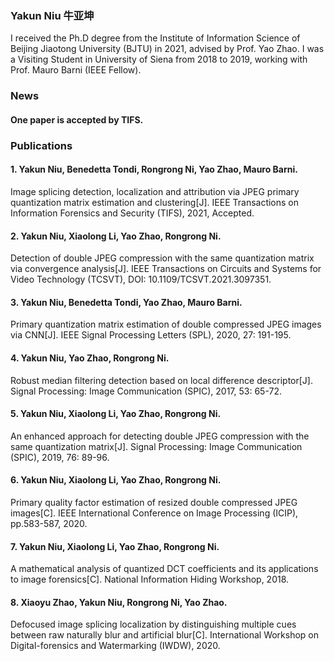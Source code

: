 

### Yakun Niu 牛亚坤

I received the Ph.D degree from the Institute of Information Science of Beijing Jiaotong University (BJTU) in 2021, advised by Prof. Yao Zhao. 
I was a Visiting Student in University of Siena from 2018 to 2019, working with Prof. Mauro Barni (IEEE Fellow).

### News
#### One paper is accepted by TIFS.
### Publications

#### 1. Yakun Niu, Benedetta Tondi, Rongrong Ni, Yao Zhao, Mauro Barni. 
Image splicing detection, localization and attribution via JPEG primary quantization matrix estimation and clustering[J]. IEEE Transactions on
Information Forensics and Security (TIFS), 2021, Accepted. 
#### 2. Yakun Niu, Xiaolong Li, Yao Zhao, Rongrong Ni. 
Detection of double JPEG compression with the same quantization matrix via convergence analysis[J]. IEEE Transactions on Circuits and Systems for Video Technology (TCSVT),
DOI: 10.1109/TCSVT.2021.3097351.
#### 3. Yakun Niu, Benedetta Tondi, Yao Zhao, Mauro Barni. 
Primary quantization matrix estimation of double
compressed JPEG images via CNN[J]. IEEE Signal Processing Letters (SPL), 2020, 27: 191-195. 
#### 4. Yakun Niu, Yao Zhao, Rongrong Ni. 
Robust median filtering detection based on local difference descriptor[J]. Signal
Processing: Image Communication (SPIC), 2017, 53: 65-72. 
#### 5. Yakun Niu, Xiaolong Li, Yao Zhao, Rongrong Ni. 
An enhanced approach for detecting double JPEG compression with the
same quantization matrix[J]. Signal Processing: Image Communication (SPIC), 2019, 76: 89-96. 
#### 6. Yakun Niu, Xiaolong Li, Yao Zhao, Rongrong Ni. 
Primary quality factor estimation of resized double compressed JPEG
images[C]. IEEE International Conference on Image Processing (ICIP), pp.583-587, 2020.
#### 7. Yakun Niu, Xiaolong Li, Yao Zhao, Rongrong Ni. 
A mathematical analysis of quantized DCT coefficients and its applications
to image forensics[C]. National Information Hiding Workshop, 2018.

#### 8. Xiaoyu Zhao, Yakun Niu, Rongrong Ni, Yao Zhao. 
Defocused image splicing localization by distinguishing multiple cues
between raw naturally blur and artificial blur[C]. International Workshop on Digital-forensics and
Watermarking (IWDW), 2020.

